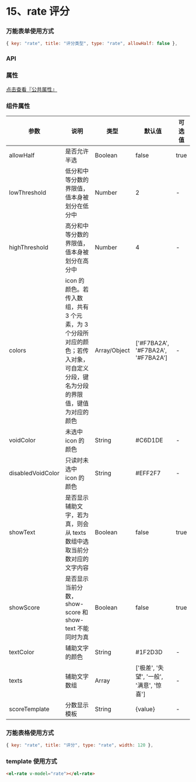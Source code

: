 # 15、rate 评分

### 万能表单使用方式

```js
{ key: "rate", title: "评分类型", type: "rate", allowHalf: false },
```

### API

### 属性

[点击查看『公共属性』](https://vkdoc.fsq.pub/admin/components/0%E3%80%81public.html)

### 组件属性

| 参数             | 说明                           | 类型    | 默认值  | 可选值 |
|------------------|-------------------------------|---------|--------|-------|
| allowHalf            | 是否允许半选 | Boolean  | false | true  |
| lowThreshold            | 低分和中等分数的界限值，值本身被划分在低分中 | Number  | 2 | -  |
| highThreshold            | 高分和中等分数的界限值，值本身被划分在高分中 | Number  | 4 | -  |
| colors            | icon 的颜色。若传入数组，共有 3 个元素，为 3 个分段所对应的颜色；若传入对象，可自定义分段，键名为分段的界限值，键值为对应的颜色 | Array/Object  | ['#F7BA2A', '#F7BA2A', '#F7BA2A'] | -  |
| voidColor            | 未选中 icon 的颜色 | String  | #C6D1DE | -  |
| disabledVoidColor            | 只读时未选中 icon 的颜色 | String  | #EFF2F7 | -  |
| showText            | 是否显示辅助文字，若为真，则会从 texts 数组中选取当前分数对应的文字内容 | Boolean  | false | true |
| showScore            | 是否显示当前分数，show-score 和 show-text 不能同时为真 | Boolean  | false | true |
| textColor            | 辅助文字的颜色| String  | #1F2D3D | -  |
| texts            | 辅助文字数组 | Array  | ['极差', '失望', '一般', '满意', '惊喜'] | -  |
| scoreTemplate            | 分数显示模板 | String  | {value} | -  |

### 万能表格使用方式

```js
{ key: "rate", title: "评分", type: "rate", width: 120 },
```


### template 使用方式
```html
<el-rate v-model="rate"></el-rate>
```
